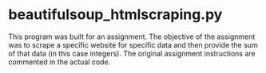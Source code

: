 # beautifulsoup_htmlscraping.py
This program was built for an assignment.  The objective of the assignment was to scrape a specific website for specific data and then provide the sum of that data (in this case integers). The original assignment instructions are commented in the actual code.
